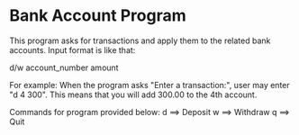 # Bank Account Program

This program asks for transactions and apply them to the related bank accounts. Input format is like that:

d/w account_number amount

For example: When the program asks "Enter a transaction:", user may enter "d 4 300". This means that you will add 300.00 to the 4th account.

Commands for program provided below:
d ==> Deposit
w ==> Withdraw
q ==> Quit
